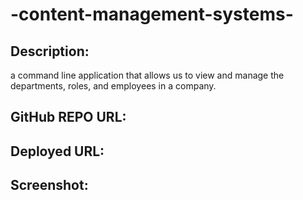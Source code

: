 # -content-management-systems-

## Description:
a command line application that allows us to view and manage the departments, roles, and employees in a company.

## GitHub REPO URL:


## Deployed URL:


## Screenshot: